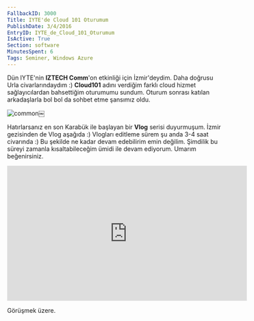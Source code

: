 ```yaml
---
FallbackID: 3000
Title: IYTE'de Cloud 101 Oturumum
PublishDate: 3/4/2016
EntryID: IYTE_de_Cloud_101_Oturumum
IsActive: True
Section: software
MinutesSpent: 6
Tags: Seminer, Windows Azure
---
```

Dün IYTE'nin **IZTECH Comm**'on etkinliği için İzmir'deydim. Daha doğrusu Urla civarlarındaydım :) **Cloud101** adını verdiğim farklı cloud hizmet sağlayıcılardan bahsettiğim oturumumu sundum. Oturum sonrası katılan arkadaşlarla bol bol da sohbet etme şansımız oldu. ![common](http://blob.daron.yondem.com/assets/3000/common.jpg)￼Hatırlarsanız en son Karabük ile başlayan bir **Vlog** serisi duyurmuşum. İzmir gezisinden de Vlog aşağıda :) Vlogları editleme sürem şu anda 3-4 saat civarında :) Bu şekilde ne kadar devam edebilirim emin değilim. Şimdilik bu süreyi zamanla kısaltabileceğim ümidi ile devam ediyorum. Umarım beğenirsiniz.<iframe width="560" height="315" src="https://www.youtube.com/embed/gn07wZctTpI" frameborder="0" allowfullscreen></iframe>Görüşmek üzere.
